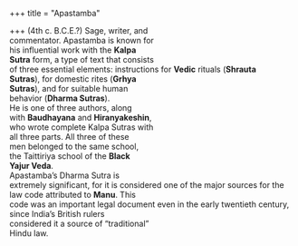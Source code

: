 +++
title = "Apastamba"

+++
(4th c. B.C.E.?) Sage, writer, and  
commentator. Apastamba is known for  
his influential work with the **Kalpa**  
**Sutra** form, a type of text that consists  
of three essential elements: instructions for **Vedic** rituals (**Shrauta**  
**Sutras**), for domestic rites (**Grhya**  
**Sutras**), and for suitable human  
behavior (**Dharma Sutras**).  
He is one of three authors, along  
with **Baudhayana** and **Hiranyakeshin**,  
who wrote complete Kalpa Sutras with  
all three parts. All three of these  
men belonged to the same school,  
the Taittiriya school of the **Black**  
**Yajur Veda**.  
Apastamba’s Dharma Sutra is  
extremely significant, for it is considered one of the major sources for the  
law code attributed to **Manu**. This  
code was an important legal document even in the early twentieth century, since India’s British rulers  
considered it a source of “traditional”  
Hindu law.